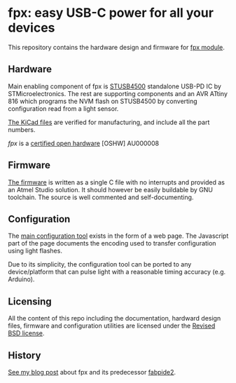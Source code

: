 # fpx: easy USB-C power for all your devices

This repository contains the hardware design and firmware for [fpx
module](https://fpx.oxplot.com).

## Hardware

Main enabling component of fpx is
[STUSB4500](https://blog.oxplot.com/usb-pd-standalone-sink-controller/)
standalone USB-PD IC by STMicroelectronics. The rest are supporting
components and an AVR ATtiny 816 which programs the NVM flash on
STUSB4500 by converting configuration read from a light sensor.

[The KiCad files](./board) are verified for manufacturing, and include
all the part numbers.

*fpx* is a [certified open
hardware](https://certification.oshwa.org/au000008.html) [OSHW] AU000008

## Firmware

[The firmware](./firmware) is written as a single C file with no
interrupts and provided as an Atmel Studio solution. It should however
be easily buildable by GNU toolchain. The source is well commented and
self-documenting.

## Configuration

The [main configuration tool](https://fpx.oxplot.com/#configure) exists
in the form of a web page. The Javascript part of the page documents the
encoding used to transfer configuration using light flashes.

Due to its simplicity, the configuration tool can be ported to any
device/platform that can pulse light with a reasonable timing accuracy
(e.g. Arduino).

## Licensing

All the content of this repo including the documentation, hardward design files, firmware and configuration utilities are licensed under the [Revised BSD license](./LICENSE).

## History

[See my blog post](https://blog.oxplot.com/fpx) about fpx and its
predecessor
[fabpide2](https://blog.oxplot.com/usb-pd-standalone-sink-controller/).
